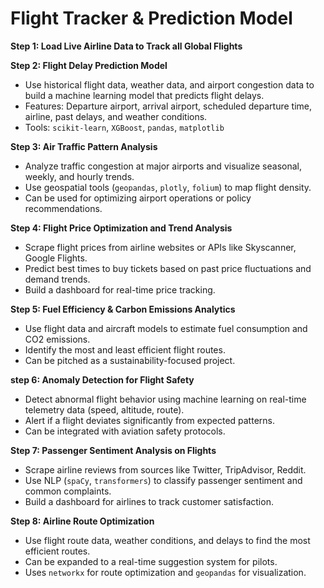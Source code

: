 # Flight Tracker & Prediction Model

**Step 1: Load Live Airline Data to Track all Global Flights**

**Step 2: Flight Delay Prediction Model**
   - Use historical flight data, weather data, and airport congestion data to build a machine learning model that predicts flight delays.
   - Features: Departure airport, arrival airport, scheduled departure time, airline, past delays, and weather conditions.
   - Tools: `scikit-learn`, `XGBoost`, `pandas`, `matplotlib`

**Step 3: Air Traffic Pattern Analysis**
   - Analyze traffic congestion at major airports and visualize seasonal, weekly, and hourly trends.
   - Use geospatial tools (`geopandas`, `plotly`, `folium`) to map flight density.
   - Can be used for optimizing airport operations or policy recommendations.

**Step 4: Flight Price Optimization and Trend Analysis**
   - Scrape flight prices from airline websites or APIs like Skyscanner, Google Flights.
   - Predict best times to buy tickets based on past price fluctuations and demand trends.
   - Build a dashboard for real-time price tracking.

**Step 5: Fuel Efficiency & Carbon Emissions Analytics**
   - Use flight data and aircraft models to estimate fuel consumption and CO2 emissions.
   - Identify the most and least efficient flight routes.
   - Can be pitched as a sustainability-focused project.

**step 6: Anomaly Detection for Flight Safety**
   - Detect abnormal flight behavior using machine learning on real-time telemetry data (speed, altitude, route).
   - Alert if a flight deviates significantly from expected patterns.
   - Can be integrated with aviation safety protocols.

**Step 7: Passenger Sentiment Analysis on Flights**
   - Scrape airline reviews from sources like Twitter, TripAdvisor, Reddit.
   - Use NLP (`spaCy`, `transformers`) to classify passenger sentiment and common complaints.
   - Build a dashboard for airlines to track customer satisfaction.

**Step 8: Airline Route Optimization**
   - Use flight route data, weather conditions, and delays to find the most efficient routes.
   - Can be expanded to a real-time suggestion system for pilots.
   - Uses `networkx` for route optimization and `geopandas` for visualization.
